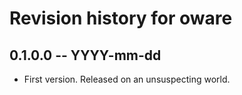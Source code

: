 # Revision history for oware

## 0.1.0.0 -- YYYY-mm-dd

* First version. Released on an unsuspecting world.
